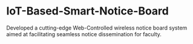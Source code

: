 # IoT-Based-Smart-Notice-Board
Developed a cutting-edge Web-Controlled wireless notice board system aimed at facilitating seamless notice dissemination for faculty.
